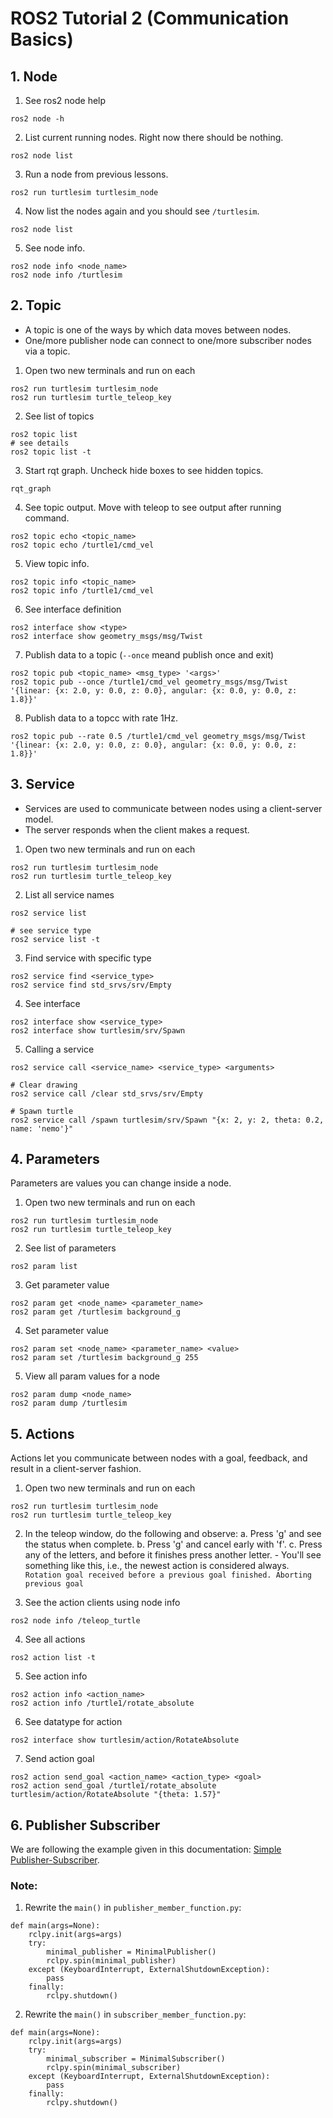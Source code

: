 # ROS2 Tutorial 2 (Communication Basics)

## 1. Node

1. See ros2 node help
```
ros2 node -h
```
2. List current running nodes. Right now there should be nothing.
```
ros2 node list
```

3. Run a node from previous lessons.
```
ros2 run turtlesim turtlesim_node
```

4. Now list the nodes again and you should see `/turtlesim`.
```
ros2 node list
```

5. See node info.
```
ros2 node info <node_name>
ros2 node info /turtlesim
```

## 2. Topic

- A topic is one of the ways by which data moves between nodes. 
- One/more publisher node can connect to one/more subscriber nodes via a topic.

1. Open two new terminals and run on each
```
ros2 run turtlesim turtlesim_node
ros2 run turtlesim turtle_teleop_key
```

2. See list of topics
```
ros2 topic list
# see details 
ros2 topic list -t
```

3. Start rqt graph. Uncheck hide boxes to see hidden topics.
```
rqt_graph
```

4. See topic output. Move with teleop to see output after running command.
```
ros2 topic echo <topic_name>
ros2 topic echo /turtle1/cmd_vel
```

5. View topic info.
```
ros2 topic info <topic_name>
ros2 topic info /turtle1/cmd_vel
```

6. See interface definition
```
ros2 interface show <type>
ros2 interface show geometry_msgs/msg/Twist
```

7. Publish data to a topic (`--once` meand publish once and exit)
```
ros2 topic pub <topic_name> <msg_type> '<args>'
ros2 topic pub --once /turtle1/cmd_vel geometry_msgs/msg/Twist '{linear: {x: 2.0, y: 0.0, z: 0.0}, angular: {x: 0.0, y: 0.0, z: 1.8}}'
```

8. Publish data to a topcc with rate 1Hz.
```
ros2 topic pub --rate 0.5 /turtle1/cmd_vel geometry_msgs/msg/Twist '{linear: {x: 2.0, y: 0.0, z: 0.0}, angular: {x: 0.0, y: 0.0, z: 1.8}}'
```

## 3. Service

- Services are used to communicate between nodes using a client-server model.
- The server responds when the client makes a request.

1. Open two new terminals and run on each
```
ros2 run turtlesim turtlesim_node
ros2 run turtlesim turtle_teleop_key
```

2. List all service names
```
ros2 service list

# see service type
ros2 service list -t
```

3. Find service with specific type
```
ros2 service find <service_type>
ros2 service find std_srvs/srv/Empty
```

4. See interface
```
ros2 interface show <service_type>
ros2 interface show turtlesim/srv/Spawn
```

5. Calling a service
```
ros2 service call <service_name> <service_type> <arguments>

# Clear drawing
ros2 service call /clear std_srvs/srv/Empty

# Spawn turtle
ros2 service call /spawn turtlesim/srv/Spawn "{x: 2, y: 2, theta: 0.2, name: 'nemo'}"
```

## 4. Parameters

Parameters are values you can change inside a node.

1. Open two new terminals and run on each
```
ros2 run turtlesim turtlesim_node
ros2 run turtlesim turtle_teleop_key
```

2. See list of parameters
```
ros2 param list
```

3. Get parameter value
```
ros2 param get <node_name> <parameter_name>
ros2 param get /turtlesim background_g
```

4. Set parameter value
```
ros2 param set <node_name> <parameter_name> <value>
ros2 param set /turtlesim background_g 255
```

5. View all param values for a node
```
ros2 param dump <node_name>
ros2 param dump /turtlesim
```

## 5. Actions

Actions let you communicate between nodes with a goal, feedback, and result in a client-server fashion.

1. Open two new terminals and run on each
```
ros2 run turtlesim turtlesim_node
ros2 run turtlesim turtle_teleop_key
```

2. In the teleop window, do the following and observe:
    a. Press 'g' and see the status when complete.
    b. Press 'g' and cancel early with 'f'.
    c. Press any of the letters, and before it finishes press another letter.
        - You'll see something like this, i.e., the newest action is considered always.
        ```
        Rotation goal received before a previous goal finished. Aborting previous goal
        ```

3. See the action clients using node info
```
ros2 node info /teleop_turtle
```

4. See all actions
```
ros2 action list -t
```

5. See action info
```
ros2 action info <action_name>
ros2 action info /turtle1/rotate_absolute
```

6. See datatype for action
```
ros2 interface show turtlesim/action/RotateAbsolute
```

7. Send action goal
```
ros2 action send_goal <action_name> <action_type> <goal>
ros2 action send_goal /turtle1/rotate_absolute turtlesim/action/RotateAbsolute "{theta: 1.57}"
```

## 6. Publisher Subscriber

We are following the example given in this documentation: [Simple Publisher-Subscriber](https://docs.ros.org/en/kilted/Tutorials/Beginner-Client-Libraries/Writing-A-Simple-Py-Publisher-And-Subscriber.html).

### Note:
1. Rewrite the `main()` in `publisher_member_function.py`:
```
def main(args=None):
    rclpy.init(args=args)
    try:
        minimal_publisher = MinimalPublisher()
        rclpy.spin(minimal_publisher)
    except (KeyboardInterrupt, ExternalShutdownException):
        pass
    finally:
        rclpy.shutdown()
```

2. Rewrite the `main()` in `subscriber_member_function.py`:
```
def main(args=None):
    rclpy.init(args=args)
    try:
        minimal_subscriber = MinimalSubscriber()
        rclpy.spin(minimal_subscriber)
    except (KeyboardInterrupt, ExternalShutdownException):
        pass
    finally:
        rclpy.shutdown()
```


